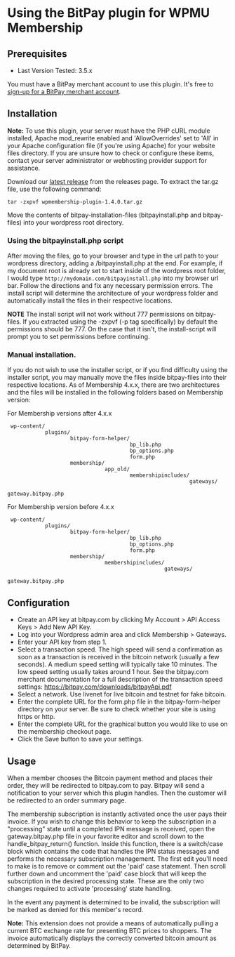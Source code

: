 # Using the BitPay plugin for WPMU Membership

## Prerequisites

* Last Version Tested: 3.5.x

You must have a BitPay merchant account to use this plugin.  It's free to [sign-up for a BitPay merchant account](https://bitpay.com/start).

## Installation
**Note:** To use this plugin, your server must have the PHP cURL module installed, Apache mod_rewrite enabled and 'AllowOverrides' set to 'All' in your Apache configuration file (if you're using Apache) for your website files directory.  If you are unsure how to check or configure these items, contact your server administrator or webhosting provider support for assistance.

Download our [latest release](https://github.com/bitpay/wpmembership-plugin/releases/latest) from the releases page. To extract the tar.gz file, use the following command:
```
tar -zxpvf wpmembership-plugin-1.4.0.tar.gz
```
Move the contents of bitpay-installation-files (bitpayinstall.php and bitpay-files) into your wordpress root directory.

### Using the bitpayinstall.php script
After moving the files, go to your browser and type in the url path to your wordpress directory, adding a /bitpayinstall.php at the end. For example, if my document root is already set to start inside of the wordpress root folder, I would type `http://mydomain.com/bitpayinstall.php` into my browser url bar. Follow the directions and fix any necessary permission errors. The install script will determine the architecture of your wordpress folder and automatically install the files in their respective locations.

**NOTE** The install script will not work without 777 permissions on bitpay-files. If you extracted using the -zxpvf (-p tag specifically) by default the permissions should be 777. On the case that it isn't, the install-script will prompt you to set permissions before continuing.

### Manual installation.
If you do not wish to use the installer script, or if you find difficulty using the installer script, you may manually move the files inside bitpay-files into their respective locations. As of Membership 4.x.x, there are two architectures and the files will be installed in the following folders based on Membership version:

For Membership versions after 4.x.x
```
 wp-content/
            plugins/
                    bitpay-form-helper/
                                       bp_lib.php
                                       bp_options.php
                                       form.php
                    membership/
                               app_old/
                                       membershipincludes/
                                                          gateways/
                                                                   gateway.bitpay.php
```

For Membership version before 4.x.x
```
 wp-content/
            plugins/
                    bitpay-form-helper/
                                       bp_lib.php
                                       bp_options.php
                                       form.php
                    membership/
                               membershipincludes/
                                                  gateways/
                                                           gateway.bitpay.php
```

## Configuration
* Create an API key at bitpay.com by clicking My Account > API Access Keys > Add New API Key.
* Log into your Wordpress admin area and click Membership > Gateways.
* Enter your API key from step 1.
* Select a transaction speed.  The high speed will send a confirmation as soon as a transaction is received in the bitcoin network (usually a few seconds).  A medium speed setting will typically take 10 minutes.  The low speed setting usually takes around 1 hour.  See the bitpay.com merchant documentation for a full description of the transaction speed settings: https://bitpay.com/downloads/bitpayApi.pdf
* Select a network. Use livenet for live bitcoin and testnet for fake bitcoin.
* Enter the complete URL for the form.php file in the bitpay-form-helper directory on your server. Be sure to check whether your site is using https or http.
* Enter the complete URL for the graphical button you would like to use on the membership checkout page.
* Click the Save button to save your settings.


## Usage
When a member chooses the Bitcoin payment method and places their order, they will be redirected to bitpay.com to pay.  Bitpay will send a notification to your server which this plugin handles.  Then the customer will be redirected to an order summary page.

The membership subscription is instantly activated once the user pays their invoice. If you wish to change this behavior to keep the subscription in a "processing" state until a completed IPN message is received, open the gateway.bitpay.php file in your favorite editor and scroll down to the handle_bitpay_return() function.  Inside this function, there is a switch/case block which contains the code that handles the IPN status messages and performs the necessary subscription management.  The first edit you'll need to make is to remove or comment out the 'paid' case statement.  Then scroll further down and uncomment the 'paid' case block that will keep the subscription in the desired processing state.  These are the only two changes required to activate 'processing' state handling.

In the event any payment is determined to be invalid, the subscription will be marked as denied for this member's record.

**Note:** This extension does not provide a means of automatically pulling a current BTC exchange rate for presenting BTC prices to shoppers. The invoice automatically displays the correctly converted bitcoin amount as determined by BitPay.
